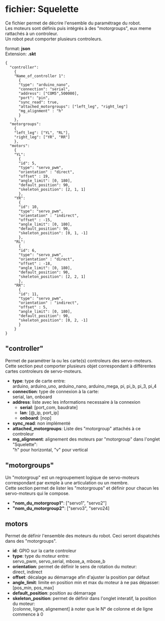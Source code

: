 # fichier: Squelette  
Ce fichier permet de décrire l'ensemble du paramétrage du robot.  
Les moteurs sont définis puis intégrés à des "motorgroups", eux meme rattachés à un controleur.  
Un robot peut comporter plusieurs controleurs.

format: **json**  
Extension: **.skt**  


	{
	  "controller": 
		{
		"Name_of_controller 1":
		  {
		  "type": "arduino_nano",
		  "connection": "serial",
		  "address": ["COM5",500000],
		  "port": "pin",
		  "sync_read": true,
		  "attached_motorgroups": ["left_leg", "right_leg"]
		  "mg_alignment" : "h"
		  }
		},
	  "motorgroups":
		{
		"left_leg": ["YL", "RL"],
		"right_leg": ["YR", "RR"]
		},
	  "motors":
		{
		"YL":
		  {
		  "id": 5,
		  "type": "servo_pwm",
		  "orientation" : "direct",
		  "offset" : 19,
		  "angle_limit": [0, 180],
		  "default_position": 90,
		  "skeleton_position": [2, 1, 1]
		  },
		"YR":
		  {
		  "id": 10,
		  "type": "servo_pwm",
		  "orientation" : "indirect",
		  "offset" : -15,
		  "angle_limit": [0, 180],
		  "default_position": 90,
		  "skeleton_position": [0, 1, -1]
		  },
		"RL":
		  {
		  "id": 6,
		  "type": "servo_pwm",
		  "orientation" : "direct",
		  "offset" : -18,
		  "angle_limit": [0, 180],
		  "default_position": 90,
		  "skeleton_position": [2, 2, 1]
		  },
		"RR":
		  {
		  "id": 11,
		  "type": "servo_pwm",
		  "orientation" : "indirect",
		  "offset" : 5,
		  "angle_limit": [0, 180],
		  "default_position": 90,
		  "skeleton_position": [0, 2, -1]
		  }
		}
	}

## "controller"
Permet de paramétrer la ou les carte(s) controleurs des servo-moteurs.  
Cette section peut comporter plusieurs objet correspondant à différentes cartes controleurs de servo-moteurs.  

* **type**: type de carte entre:  
arduino, arduino_uno, arduino_nano, arduino_mega, pi, pi_b, pi_3, pi_4
* **connection**: type de connexion à la carte:  
serial, lan, onboard
* **address**: liste avec les informations necessaire à la connexion
	* **serial**: [port_com, baudrate]
	* **lan**: [@_ip, port_ip]
	* **onboard**: [nop]
* **sync_read**: non implémenté
* **attached_motorgroups**: Liste des "motorgroup" attachés à ce controleur
* **mg_alignment**: alignement des moteurs par "motorgroup" dans l'onglet "Squelette":  
"h" pour horizontal, "v" pour vertical

## "motorgroups"
Un "motorgroup" est un regroupement logique de servo-moteurs correspondant par exmple à une articulation ou un membre.  
Cette section permet de lister les "motorgroups" et définir pour chacun les servo-moteurs qui le compose.  

* **"nom_du_motorgroup1"**: ["servo1", "servo2"]
* **"nom_du_motorgroup2"**: ["servo3", "servo24]

## motors
Permet de définir l'ensemble des moteurs du robot. Ceci seront dispatchés dans des "motorgroups".

* **id**: GPIO sur la carte controleur
* **type**: type du moteur entre:  
servo_pwm, servo_serial, mboxe_a, mboxe_b  
* **orientation**: permet de définir le sens de rotation du moteur:  
direct, indirect
* **offset**: décalage au démarrage afin d'ajuster la position par défaut
* **angle_limit**: limite en position min et max du moteur à ne pas dépasser: [pos_min, pos_max]
* **default_position**: position au démarrage
* **skeleton_position**: permet de définir dans l'onglet interatif, la position du moteur:  
[colonne, ligne, alignement] à noter que le N° de colonne et de ligne commence à 0

